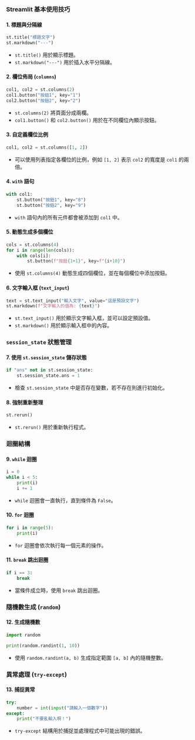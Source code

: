 ### Streamlit 基本使用技巧

#### 1. 標題與分隔線

```python
st.title("標題文字")
st.markdown("---")
```

- `st.title()` 用於顯示標題。
- `st.markdown("---")` 用於插入水平分隔線。

#### 2. 欄位佈局 (`columns`)

```python
col1, col2 = st.columns(2)
col1.button("按鈕1", key="1")
col2.button("按鈕2", key="2")
```

- `st.columns(2)` 將頁面分成兩欄。
- `col1.button()` 和 `col2.button()` 用於在不同欄位內顯示按鈕。

#### 3. 自定義欄位比例

```python
col1, col2 = st.columns([1, 2])
```

- 可以使用列表指定各欄位的比例，例如 `[1, 2]` 表示 `col2` 的寬度是 `col1` 的兩倍。

#### 4. `with` 語句

```python
with col1:
    st.button("按鈕1", key="8")
    st.button("按鈕2", key="9")
```

- `with` 語句內的所有元件都會被添加到 `col1` 中。

#### 5. 動態生成多個欄位

```python
cols = st.columns(4)
for i in range(len(cols)):
    with cols[i]:
        st.button(f"按鈕{1+1}", key=f"{i+10}")
```

- 使用 `st.columns(4)` 動態生成四個欄位，並在每個欄位中添加按鈕。

#### 6. 文字輸入框 (`text_input`)

```python
text = st.text_input("輸入文字", value="這是預設文字")
st.markdown(f"文字輸入的值為: {text}")
```

- `st.text_input()` 用於顯示文字輸入框，並可以設定預設值。
- `st.markdown()` 用於顯示輸入框中的內容。

### `session_state` 狀態管理

#### 7. 使用 `st.session_state` 儲存狀態

```python
if "ans" not in st.session_state:
    st.session_state.ans = 1
```

- 檢查 `st.session_state` 中是否存在變數，若不存在則進行初始化。

#### 8. 強制重新整理

```python
st.rerun()
```

- `st.rerun()` 用於重新執行程式。

### 迴圈結構

#### 9. `while` 迴圈

```python
i = 0
while i < 5:
    print(i)
    i += 1
```

- `while` 迴圈會一直執行，直到條件為 `False`。

#### 10. `for` 迴圈

```python
for i in range(5):
    print(i)
```

- `for` 迴圈會依次執行每一個元素的操作。

#### 11. `break` 跳出迴圈

```python
if i == 3:
    break
```

- 當條件成立時，使用 `break` 跳出迴圈。

### 隨機數生成 (`random`)

#### 12. 生成隨機數

```python
import random

print(random.randint(1, 10))
```

- 使用 `random.randint(a, b)` 生成指定範圍 `[a, b]` 內的隨機整數。

### 異常處理 (`try-except`)

#### 13. 捕捉異常

```python
try:
    number = int(input("請輸入一個數字"))
except:
    print("不要亂輸入啊！")
```

- `try-except` 結構用於捕捉並處理程式中可能出現的錯誤。
